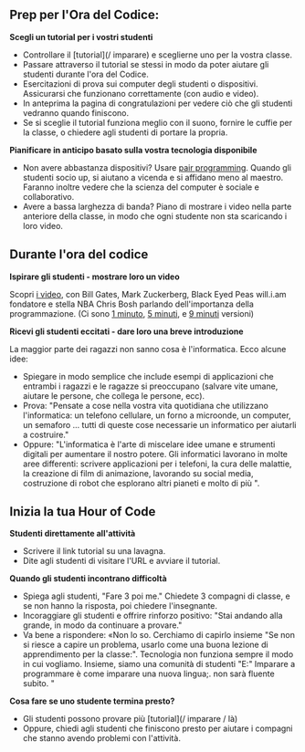 ## Prep per l'Ora del Codice: 

**Scegli un tutorial per i vostri studenti** 

- Controllare il [tutorial](/ imparare) e sceglierne uno per la vostra classe. 
- Passare attraverso il tutorial se stessi in modo da poter aiutare gli studenti durante l'ora del Codice. 
- Esercitazioni di prova sui computer degli studenti o dispositivi. Assicurarsi che funzionano correttamente (con audio e video). 
- In anteprima la pagina di congratulazioni per vedere ciò che gli studenti vedranno quando finiscono. 
- Se si sceglie il tutorial funziona meglio con il suono, fornire le cuffie per la classe, o chiedere agli studenti di portare la propria. 

**Pianificare in anticipo basato sulla vostra tecnologia disponibile** 

- Non avere abbastanza dispositivi? Usare [pair programming](http://www.ncwit.org/resources/pair-programmazione-box-power-collaborazione-learning). Quando gli studenti socio up, si aiutano a vicenda e si affidano meno al maestro. Faranno inoltre vedere che la scienza del computer è sociale e collaborativo. 
- Avere a bassa larghezza di banda? Piano di mostrare i video nella parte anteriore della classe, in modo che ogni studente non sta scaricando i loro video. 

## Durante l'ora del codice 

**Ispirare gli studenti - mostrare loro un video** 

Scopri [i video](http://youtube.com/codeorg), con Bill Gates, Mark Zuckerberg, Black Eyed Peas will.i.am fondatore e stella NBA Chris Bosh parlando dell'importanza della programmazione. 
(Ci sono [1 minuto](https://www.youtube.com/watch?v=qYZF6oIZtfc), [5 minuti](https://www.youtube.com/watch?v=nKIu9yen5nc), e [9 minuti](https://www.youtube.com/watch?v=dU1xS07N-FA) versioni) 

**Ricevi gli studenti eccitati - dare loro una breve introduzione** 

La maggior parte dei ragazzi non sanno cosa è l'informatica. Ecco alcune idee: 

- Spiegare in modo semplice che include esempi di applicazioni che entrambi i ragazzi e le ragazze si preoccupano (salvare vite umane, aiutare le persone, che collega le persone, ecc). 
- Prova: "Pensate a cose nella vostra vita quotidiana che utilizzano l'informatica: un telefono cellulare, un forno a microonde, un computer, un semaforo ... tutti di queste cose necessarie un informatico per aiutarli a costruire." 
- Oppure: "L'informatica è l'arte di miscelare idee umane e strumenti digitali per aumentare il nostro potere. Gli informatici lavorano in molte aree differenti: scrivere applicazioni per i telefoni, la cura delle malattie, la creazione di film di animazione, lavorando su social media, costruzione di robot che esplorano altri pianeti e molto di più ". 

## Inizia la tua Hour of Code 

**Studenti direttamente all'attività** 

- Scrivere il link tutorial su una lavagna. 
- Dite agli studenti di visitare l'URL e avviare il tutorial. 

**Quando gli studenti incontrano difficoltà** 

- Spiega agli studenti, "Fare 3 poi me." Chiedete 3 compagni di classe, e se non hanno la risposta, poi chiedere l'insegnante. 
- Incoraggiare gli studenti e offrire rinforzo positivo: "Stai andando alla grande, in modo da continuare a provare." 
- Va bene a rispondere: «Non lo so. Cerchiamo di capirlo insieme "Se non si riesce a capire un problema, usarlo come una buona lezione di apprendimento per la classe:". Tecnologia non funziona sempre il modo in cui vogliamo. Insieme, siamo una comunità di studenti "E:" Imparare a programmare è come imparare una nuova lingua;. non sarà fluente subito. "
 

**Cosa fare se uno studente termina presto?** 

- Gli studenti possono provare più [tutorial](/ imparare / là) 
- Oppure, chiedi agli studenti che finiscono presto per aiutare i compagni che stanno avendo problemi con l'attività.